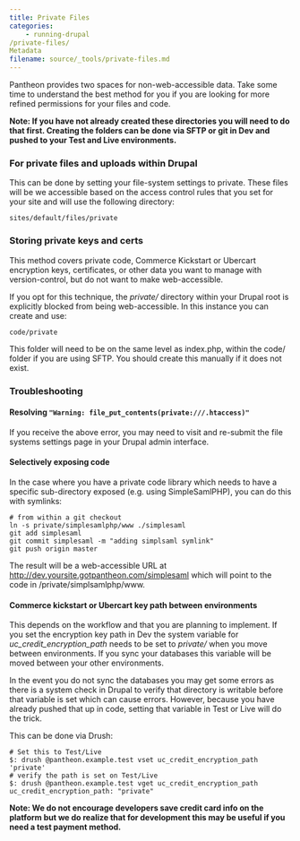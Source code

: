 ```yaml
---
title: Private Files
categories:
    - running-drupal
/private-files/
Metadata
filename: source/_tools/private-files.md
---
```


Pantheon provides two spaces for non-web-accessible data. Take some time to understand the best method for you if you are looking for more refined permissions for your files and code.

**Note: If you have not already created these directories you will need to do that first. Creating the folders can be done via SFTP or git in Dev and pushed to your Test and Live environments.**

### For private files and uploads within Drupal

This can be done by setting your file-system settings to private. These files will be we accessible based on the access control rules that you set for your site and will use the following directory:

    sites/default/files/private

### Storing private keys and certs

This method covers private code, Commerce Kickstart or Ubercart encryption keys, certificates, or other data you want to manage with version-control, but do not want to make web-accessible.

If you opt for this technique, the _private/_ directory within your Drupal root is explicitly blocked from being web-accessible. In this instance you can create and use:

    code/private

This folder will need to be on the same level as index.php, within the code/ folder if you are using SFTP. You should create this manually if it does not exist.

### Troubleshooting

#### Resolving `"Warning: file_put_contents(private:///.htaccess)"`

If you receive the above error, you may need to visit and re-submit the file systems settings page in your Drupal admin interface.

#### Selectively exposing code

In the case where you have a private code library which needs to have a specific sub-directory exposed (e.g. using SimpleSamlPHP), you can do this with symlinks:

    # from within a git checkout
    ln -s private/simplesamlphp/www ./simplesaml
    git add simplesaml
    git commit simplesaml -m "adding simplsaml symlink"
    git push origin master

The result will be a web-accessible URL at http://dev.yoursite.gotpantheon.com/simplesaml which will point to the code in /private/simplsamlphp/www.

#### Commerce kickstart or Ubercart key path between environments

This depends on the workflow and that you are planning to implement. If you set the encryption key path in Dev the system variable for _uc\_credit\_encryption\_path_ needs to be set to _private/_ when you move between environments. If you sync your databases this variable will be moved between your other environments.

In the event you do not sync the databases you may get some errors as there is a system check in Drupal to verify that directory is writable before that variable is set which can cause errors. However, because you have already pushed that up in code, setting that variable in Test or Live will do the trick.

This can be done via Drush:

    # Set this to Test/Live
    $: drush @pantheon.example.test vset uc_credit_encryption_path 'private'
    # verify the path is set on Test/Live
    $: drush @pantheon.example.test vget uc_credit_encryption_path
    uc_credit_encryption_path: "private"

**Note: We do not encourage developers save credit card info on the platform but we do realize that for development this may be useful if you need a test payment method.**
